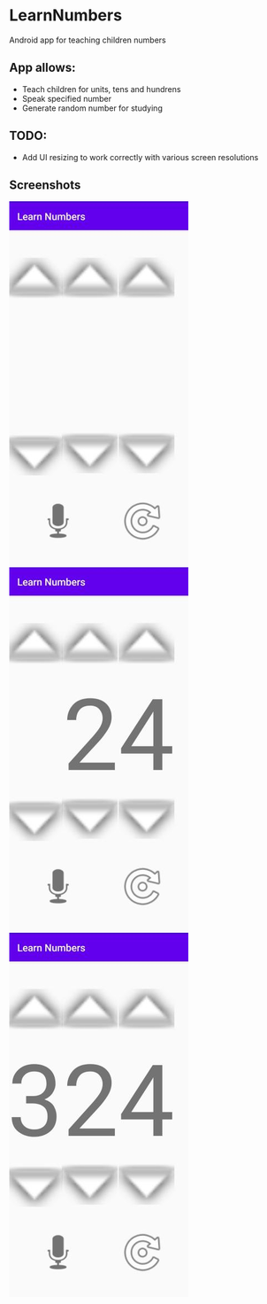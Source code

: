 # LearnNumbers
Android app for teaching children numbers  
  
## App allows:  
* Teach children for units, tens and hundrens  
* Speak specified number  
* Generate random number for studying  
  
## TODO:  
* Add UI resizing to work correctly with various screen resolutions  
  
## Screenshots

![Screenshot 1](https://github.com/lxxxxl/LearnNumbers/blob/master/screenshots/1.jpg?raw=true)
![Screenshot 2](https://github.com/lxxxxl/LearnNumbers/blob/master/screenshots/2.jpg?raw=true)
![Screenshot 3](https://github.com/lxxxxl/LearnNumbers/blob/master/screenshots/3.jpg?raw=true)


